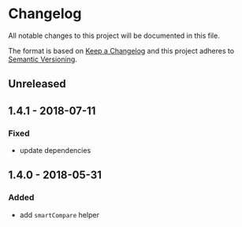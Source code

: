 # Changelog

All notable changes to this project will be documented in this file.

The format is based on [Keep a Changelog](http://keepachangelog.com/en/1.0.0/)
and this project adheres to [Semantic Versioning](http://semver.org/spec/v2.0.0.html).

## Unreleased

## 1.4.1 - 2018-07-11
### Fixed
- update dependencies

## 1.4.0 - 2018-05-31
### Added
- add `smartCompare` helper
